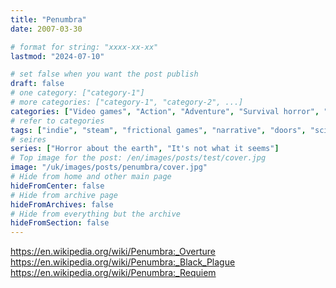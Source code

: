 ```yaml
---
title: "Penumbra"
date: 2007-03-30

# format for string: "xxxx-xx-xx"
lastmod: "2024-07-10"

# set false when you want the post publish
draft: false
# one category: ["category-1"]
# more categories: ["category-1", "category-2", ...]
categories: ["Video games", "Action", "Adventure", "Survival horror", "Stealth", "Puzzle", "Horror", "Sci-fi"]
# refer to categories
tags: ["indie", "steam", "frictional games", "narrative", "doors", "science fiction", "mythology", "folklore", "anthropomorphisme", "biohazard", "poison", "madness", "militarism", "zombie", "cannibals", "isolation"]
# seires
series: ["Horror about the earth", "It's not what it seems"]
# Top image for the post: /en/images/posts/test/cover.jpg
image: "/uk/images/posts/penumbra/cover.jpg"
# Hide from home and other main page
hideFromCenter: false
# Hide from archive page
hideFromArchives: false
# Hide from everything but the archive
hideFromSection: false
---
```

https://en.wikipedia.org/wiki/Penumbra:_Overture
https://en.wikipedia.org/wiki/Penumbra:_Black_Plague
https://en.wikipedia.org/wiki/Penumbra:_Requiem
<!--more-->